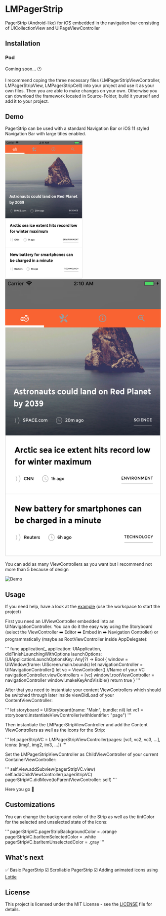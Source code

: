 # LMPagerStrip
PagerStrip (Android-like) for iOS embedded in the navigation bar consisting of UICollectionView and UIPageViewController

## Installation
### Pod
Coming soon... 🕐

I recommend coping the three necessary files (LMPagerStripViewController, LMPagerStripView, LMPagerStripCell) into your project and use it as your own files. Then you are able to make changes on your own. Otherwise you can download the framework located in Source-Folder, build it yourself and add it to your project.

## Demo
PagerStrip can be used with a standard Navigation Bar or iOS 11 styled Navigation Bar with large titles enabled.

<img src="https://github.com/lmoedl/LMPagerStrip/blob/master/Design/normal-nav-bar.png" width="250"> ![iOS 11 NavBar](https://github.com/lmoedl/LMPagerStrip/blob/master/Design/ios11-nav-bar.png)

You can add as many ViewControllers as you want but I recommend not more than 5 because of design

![Demo](https://github.com/lmoedl/LMPagerStrip/blob/master/Design/Demo.gif)

## Usage
If you need help, have a look at the [example](https://github.com/lmoedl/LMPagerStrip/tree/master/Example) (use the workspace to start the project)

First you need an UIViewController embedded into an UINavigationController. You can do it the easy way using the Storyboard (select the ViewController ➡️ Editor ➡️ Embed in ➡️ Navigation Controller) or programmatically (maybe as RootViewController inside AppDelegate):

'''
func application(_ application: UIApplication, didFinishLaunchingWithOptions launchOptions: [UIApplicationLaunchOptionsKey: Any]?) -> Bool {
window = UIWindow(frame: UIScreen.main.bounds)
let navigationController = UINavigationController()
let vc = ViewController()    //Name of your VC
navigationController.viewControllers = [vc]
window!.rootViewController = navigationController
window!.makeKeyAndVisible()
return true
}
'''

After that you need to instantiate your content ViewControllers which should be switched through later inside viewDidLoad of your ContentViewController:

'''
let storyboard = UIStoryboard(name: "Main", bundle: nil)
let vc1 = storyboard.instantiateViewController(withIdentifier: "page")
'''

Then instantiate the LMPagerStripViewController and add the Content ViewControllers as well as the icons for the Strip:

'''
let pagerStripVC = LMPagerStripViewController(pages: [vc1, vc2, vc3, ...], icons: [img1, img2, im3, ...])
'''

Set the LMPagerStripViewController as ChildViewController of your current ContainerViewController:

'''
self.view.addSubview(pagerStripVC.view)
self.addChildViewController(pagerStripVC)
pagerStripVC.didMove(toParentViewController: self)
'''

Here you go 🚀

## Customizations
You can change the background color of the Strip as well as the tintColor for the selected and unselected state of the icons:

'''
pagerStripVC.pagerStripBackgroundColor = .orange
pagerStripVC.barItemSelectedColor = .white
pagerStripVC.barItemUnselectedColor = .gray
'''

## What's next

✅ Basic PagerStrip
☑️ Scrollable PagerStrip
☑️ Adding animated icons using [Lottie](https://github.com/airbnb/lottie-ios)

## License


This project is licensed under the MIT License - see the [LICENSE](LICENSE) file for details.







